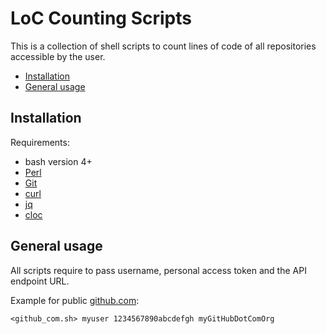 LoC Counting Scripts
==================
This is a collection of shell scripts to count lines of code of all repositories accessible by the user.

* [Installation](#installation)
* [General usage](#general-usage)

Installation
------------

Requirements:

* bash version 4+
* [Perl](https://www.perl.org/)
* [Git](https://git-scm.com/)
* [curl](https://curl.haxx.se)
* [jq](https://stedolan.github.io/jq/)
* [cloc](https://github.com/AlDanial/cloc)

General usage
-------------

All scripts require to pass username, personal access token and the API endpoint URL.

Example for public [github.com](https://github.com):

```
<github_com.sh> myuser 1234567890abcdefgh myGitHubDotComOrg